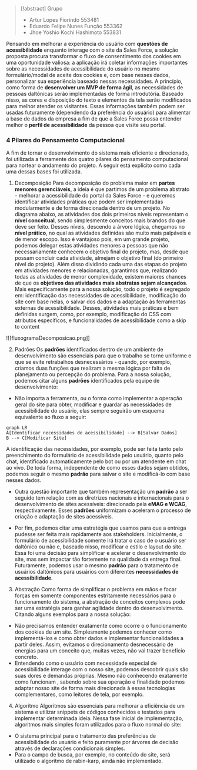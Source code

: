 > [!abstract]  Grupo
> - Artur Lopes Fiorindo 553481 
> - Eduardo Felipe Nunes Função 553362 
> - Jhoe Yoshio Kochi Hashimoto 553831  

Pensando em melhorar a experiência do usuário com **questões de acessibilidade** enquanto interage com o site da Sales Force, a solução proposta procura transformar o fluxo de consentimento dos cookies em uma oportunidade valiosa: a aplicação irá coletar informações importantes sobre as necessidades de acessibilidade do usuário no mesmo formulário/modal de aceite dos cookies e, com base nesses dados, personalizar sua experiência baseado nessas necessidades. A princípio, como forma de **desenvolver um MVP de forma ágil**, as necessidades de pessoas daltônicas serão implementadas de forma introdutória. 
Baseado nisso, as cores e disposição do texto e elementos da tela serão modificados para melhor atender os visitantes. Essas informações também podem ser usadas futuramente (dependendo da preferência do usuário) para alimentar a base de dados da empresa a fim de que a Sales Force possa entender melhor o **perfil de acessibilidade** da pessoa que visite seu portal. 

### 4 Pilares do Pensamento Computacional
A fim de tornar o desenvolvimento do sistema mais eficiente e direcionado, foi utilizada a ferramente dos quatro pilares do pensamento computacional para nortear o andamento do projeto. A seguir está explícito como cada uma dessas bases foi utilizada.


1. Decomposição
Para decomposição do problema maior em **partes menores gerenciáveis**, a ideia é que partimos de um problema abstrato - melhorar a acessibilidade do portal da Sales Force - e queremos identificar atividades práticas que podem ser implementadas modularmente e de forma direcionada dentro de um projeto. No diagrama abaixo, as atividades dos dois primeiros níveis representam o **nível conceitual**, sendo simplesmente conceitos mais brandos do que deve ser feito.
Desses níveis, descendo a árvore lógica, chegamos no **nível prático**, no qual as atividades definidas são muito mais palpáveis e de menor escopo. Isso é vantajoso pois, em um grande projeto, podemos delegar estas atividades menores a pessoas que não necessariamente conhecem o objetivo final do projeto, mas, desde que possam concluir cada atividade, almejam o objetivo final (do primeiro nível do projeto). 
Além disso dividindo cada uma das etapas do projeto em atividades menores e relacionadas, garantimos que, realizando todas as atividades de menor complexidade, existem maiores chances de que os **objetivos das atividades mais abstratas sejam alcançados**.
Mais especificamente para a nossa solução, todo o projeto é segregado em: identificação das necessidades de acessibilidade, modificação do site com base nelas, o salvar dos dados e a adaptação às ferramentas externas de acessibilidade. Desses, atividades mais práticas e bem definidas surgem, como, por exemplo, modificação do CSS com atributos específicos, e funcionalidades de acessibilidade como a skip to content

![[fluxogramaDecomposicao.png]]

2. Padrões
Os **padrões** identificados dentro de um ambiente de desenvolvimento são essenciais para que o trabalho se torne uniforme e que se evite retrabalhos desnecessários - quando, por exemplo, criamos duas funções que realizam a mesma lógica por falta de planejamento ou percepção do problema.
Para a nossa solução, podemos citar alguns **padrões** identificados pela equipe de desenvolvimento:
- Não importa a ferramenta, ou o forma como implementar a operação geral do site para obter, modificar e guardar as necessidades de acessibilidade do usuário, elas sempre seguirão um esquema equivalente ao fluxo a seguir:
```mermaid
graph LR
A[Identificar necessidades de acessibilidade] --> B[Salvar Dados]
B --> C[Modificar Site]
```
A identificação das necessidades, por exemplo, pode ser feita tanto pelo preenchimento do formulário de acessibilidade pelo usuário, quanto pelo chat, identificado automaticamente pelo bot ou por um atendente em chat ao vivo. De toda forma, independente de como esses dados sejam obtidos, podemos seguir o mesmo **padrão** para salvar o site e modificá-lo com base nesses dados.

- Outra questão importante que também representação um **padrão** a ser seguido tem relação com as diretrizes nacionais e internacionais para o desenvolvimento de sites acessíveis: direcionado pela **eMAG e WCAG**, respectivamente. Esses **padrões**  uniformizam o aceleram o processo de criação e adaptação de sites acessíveis.

- Por fim, podemos citar uma estratégia que usamos para que a entrega pudesse ser feita mais rapidamente aos stakeholders. Inicialmente, o formulário de acessibilidade somente irá tratar o caso de o usuário ser daltônico ou não e, baseado nisso, modificar o estilo e layout do site. Essa foi uma decisão para simplificar e acelerar o desenvolvimento do site, mas sem impactar tão fortemente na qualidade da entrega final. Futuramente, podemos usar o mesmo **padrão** para o tratamento de usuários daltônicos para usuários com diferentes **necessidades de acessibilidade**.

3. Abstração
Como forma de simplificar o problema em mãos e focar forças em somente componentes estritamente necessários para o funcionamento do sistema, a abstração de conceitos complexos pode ser uma estratégia para ganhar agilidade dentro do desenvolvimento. Citando alguns exemplos para a nossa solução: 
- Não precisamos entender exatamente como ocorre o o funcionamento dos cookies de um site. Simplesmente podemos conhecer como implementá-los e como obter dados e implementar funcionalidades a partir deles. Assim, evitamos o direcionamento desnecessário de energias para um conceito que, muitas vezes, não vai trazer benefício concreto.
- Entendendo como o usuário com necessidade especial de acessibilidade interage com o nosso site, podemos descobrir quais são suas dores e demandas próprias. Mesmo não conhecendo exatamente como funcionam , sabendo sobre sua operação e finalidade podemos adaptar nosso site de forma mais direcionada à essas tecnologias complementares, como leitores de tela, por exemplo.

4. Algoritmo
Algoritmos são essenciais para melhorar a eficiência de um sistema e utilizar snippets de códigos conhecidos e testados para implementar determinada ideia.
Nessa fase inicial de implementação, algoritmos mais simples foram utilizados para o fluxo normal do site:
- O sistema principal para o tratamento das preferências de acessibilidade do usuário e feito puramente por árvores de decisão através de declarações condicionais simples. 
- Para o campo de busca, por exemplo, no conteúdo do site, será utilizado o algoritmo de rabin-karp, ainda não implementado.
